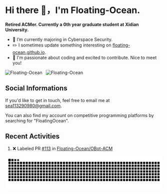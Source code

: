 # Hi there 👋，I'm Floating-Ocean.

**Retired ACMer. Currently a 0th year graduate student at Xidian University.**

- 🔭 I’m currently majoring in Cyberspace Security.
- ✏️ I sometimes update something interesting on [floating-ocean.github.io](https://floating-ocean.github.io/).
- 👯 I'm passionate about coding and excited to contribute. Nice to meet you!

<p><picture>
  <source height="212" media="(prefers-color-scheme: dark)" srcset="https://readme-stats-eta-flame.vercel.app/api/top-langs?username=Floating-Ocean&show_icons=true&locale=en&layout=donut&&hide=html&border_radius=16&theme=dark">
  <source height="212" media="(prefers-color-scheme: light)" srcset="https://readme-stats-eta-flame.vercel.app/api/top-langs?username=Floating-Ocean&show_icons=true&locale=en&layout=donut&&hide=html&border_radius=16"/>
  <img height="212" alt="Floating-Ocean" src="https://readme-stats-eta-flame.vercel.app/api/top-langs?username=Floating-Ocean&show_icons=true&locale=en&layout=donut&&hide=html&border_radius=16">
</picture>&nbsp;<picture>
  <source height="212" media="(prefers-color-scheme: dark)" srcset="https://readme-stats-eta-flame.vercel.app/api?username=Floating-Ocean&show_icons=true&locale=en&exclude_repo=Floating-Ocean.github.io&border_radius=16&rank_icon=github&show=reviews&theme=dark">
  <source height="212" media="(prefers-color-scheme: light)" srcset="https://readme-stats-eta-flame.vercel.app/api?username=Floating-Ocean&show_icons=true&locale=en&exclude_repo=Floating-Ocean.github.io&border_radius=16&rank_icon=github&show=reviews"/>
  <img height="212" alt="Floating-Ocean" src="https://readme-stats-eta-flame.vercel.app/api?username=Floating-Ocean&show_icons=true&locale=en&exclude_repo=Floating-Ocean.github.io&border_radius=16&rank_icon=github&show=reviews">
</picture></p>

## Social Informations

If you'd like to get in touch, feel free to email me at [sea113290980@gmail.com](mailto:sea113290980@gmail.com).

You can also find my account on competitive programming platforms by searching for "FloatingOcean".

## Recent Activities
<!--START_SECTION:activity-->
1. ❌ Labeled PR [#113](undefined) in [Floating-Ocean/OBot-ACM](https://github.com/Floating-Ocean/OBot-ACM)
<!--END_SECTION:activity-->

<picture>
  <source media="(prefers-color-scheme: dark)" srcset="https://raw.githubusercontent.com/Floating-Ocean/Floating-Ocean/anim/github-contribution-grid-snake-dark.svg">
  <source media="(prefers-color-scheme: light)" srcset="https://raw.githubusercontent.com/Floating-Ocean/Floating-Ocean/anim/github-contribution-grid-snake.svg">
  <img alt="github contribution grid snake animation" src="https://raw.githubusercontent.com/Floating-Ocean/Floating-Ocean/anim/github-contribution-grid-snake.svg">
</picture>
